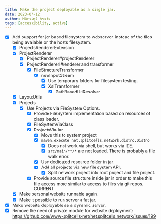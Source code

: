 ```yaml
---
title: Make the project deployable as a single jar.
date: 2023-07-12
author: Mārtiņš Avots
tags: [accessibility, active]
---
```

* [x] Add support for jar based filesystem to webserver,
  instead of the files being available on the hosts filesystem.
    * [x] ProjectsRendererExtension
    * [x] ProjectRenderer
      * [x] ProjectRenderer#projectRenderer
      * [x] ProjectRendererI#renderer and transformer
        * [x] FileStructureTransformer
          * [x] newInputStream
            * [x] Use temporary folders for filesystem testing.
            * [x] XslTransformer
              * [x] PathBasedUriResolver
    * [x] LayoutUtils 
    * [x] Projects
      * [x] Use Projects via FileSystem Options.
        * [x] Provide FileSystem implementation based on resources of class loader.
        * [x] FileSystemViaClass
        * [x] ProjectsViaJar
          * [x] Move this to system project.
          * [x] `maven.execute net.splitcells.network.distro.Distro`
            * [x] Does not work via shell, but works via IDE.
            * [x] `src/main/**/*` are not loaded. There is probably a file walk error.
          * [x] Use dedicated resource folder in jar.
          * [x] Add all projects via new file system API.
            * [x] Split network project into root project and file project.
        * [x] Provide source file structure inside jar in order to make this file access more similar to access
          to files via git repos. CURRENT
  * [x] Make personal website runnable again.
  * [x] Make it possible to run server a fat jar.
* [x] Make website deployable as a dynamic server.
* [x] Remove the need of private module for website deployment: https://github.com/www-splitcells-net/net.splitcells.network/issues/199